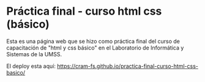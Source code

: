 # Práctica final - curso html css (básico)

Esta es una página web que se hizo como práctica final del curso de capacitación de "html y css básico" en el Laboratorio de Informática y Sistemas de la UMSS.

El deploy esta aquí: https://cram-fs.github.io/practica-final-curso-html-css-basico/

